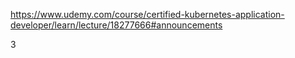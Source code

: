 


https://www.udemy.com/course/certified-kubernetes-application-developer/learn/lecture/18277666#announcements

3